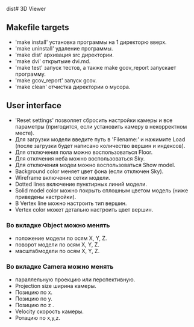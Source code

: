  dist# 3D Viewer
## Makefile targets
- 'make install' установка программы на 1 директорю вверх.
- 'make uninstall' удаление программы.
- 'make dist' архивация src директории.
- 'make dvi' открытыие dvi.md.
- 'make test' запуск тестов, а также make gcov_report запускает программу.
- 'make gcov_report' запуск gcov.
- 'make clean' отчистка директории о мусора.
## User interface
- 'Reset settings' позволяет сбросить настройки камеры и все параметры (пригодится, если установить камеру в некорректном месте).
- Для загрузки модели введите путь в 'Filename:' и нажимите Load (после загрузки будет написано количество вершин и индексов).
- Для отключения пола можно воспользоваться Floor.
- Для отклчения неба можно воспользоваться Sky.
- Для отключения модеи можно воспользоваться Show model.
- Background color меняет цвет фона (если отключен Sky).
- Wireframe включение сетки модели.
- Dotted lines включение пунктирных линий модели.
- Solid model color можно покрыть сплошным цветом модель (ниже приведены настройки).
- В Vertex line можно настроить тип вершин.
- Vertex color может детально настроить цвет вершин.
### Во вкладке Object можно менять
- положение модели по осям X, Y, Z.
- поворот модели по осям X, Y, Z.
- масштабмодели по осям X, Y, Z.
### Во вкладке Camera можно менять
- параллельную проекцию или перспективную.
- Projection size ширина камеры.
- Позицию по х.
- Позицию по у.
- Позицию по z .
- Velocity скорость камеры.
- Ротацию по x,y,z.


